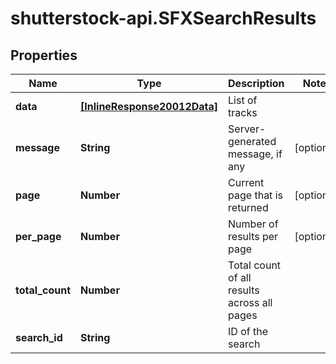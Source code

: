 # shutterstock-api.SFXSearchResults

## Properties
Name | Type | Description | Notes
------------ | ------------- | ------------- | -------------
**data** | [**[InlineResponse20012Data]**](InlineResponse20012Data.md) | List of tracks | 
**message** | **String** | Server-generated message, if any | [optional] 
**page** | **Number** | Current page that is returned | [optional] 
**per_page** | **Number** | Number of results per page | [optional] 
**total_count** | **Number** | Total count of all results across all pages | 
**search_id** | **String** | ID of the search | 



